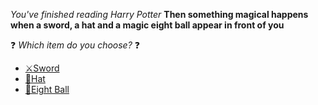  *You've finished reading Harry Potter*
**Then something magical happens when a sword, a hat and a magic eight ball appear in front of you**

❓ *Which item do you choose?* ❓

- [⚔Sword](../WIP.md)
- [🎩Hat](../WIP.md)
- [🎱Eight Ball](../WIP.md)